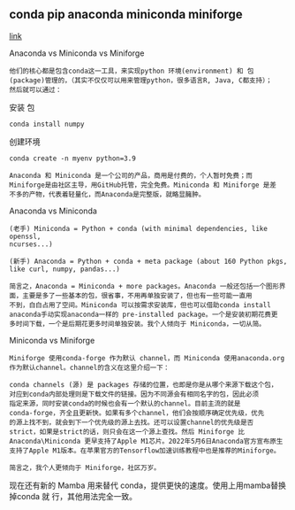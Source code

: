 ## conda pip anaconda miniconda miniforge

[link](https://zhuanlan.zhihu.com/p/518926990)

Anaconda vs Miniconda vs Miniforge

    他们的核心都是包含conda这一工具，来实现python 环境(environment) 和 包
    (package)管理的，（其实不仅仅可以用来管理python，很多语言R, Java, C都支持）；
    然后就可以通过：

安装 包

    conda install numpy 

创建环境

    conda create -n myenv python=3.9 

    Anaconda 和 Miniconda 是一个公司的产品，商用是付费的，个人暂时免费；而
    Miniforge是由社区主导，用GitHub托管，完全免费。Miniconda 和 Miniforge 是差
    不多的产物，代表着轻量化，而Anaconda是完整版，就略显臃肿。

Anaconda vs Miniconda

    (老手) Miniconda = Python + conda (with minimal dependencies, like openssl,
    ncurses...)

    (新手) Anaconda = Python + conda + meta package (about 160 Python pkgs,
    like curl, numpy, pandas...)

    简言之，Anaconda = Miniconda + more packages。Anaconda 一般还包括一个图形界
    面，主要是多了一些基本的包，很省事，不用再单独安装了，但也有一些可能一直用
    不到，白白占用了空间。Miniconda 可以按需求安装库，但也可以借助conda install
    anaconda手动实现anaconda一样的 pre-installed package。一个是安装初期花费更
    多时间下载，一个是后期花更多时间单独安装。我个人倾向于 Miniconda，一切从简。



Miniconda vs Miniforge

    Miniforge 使用conda-forge 作为默认 channel，而 Miniconda 使用anaconda.org
    作为默认channel。channel的含义在这里介绍一下：

    conda channels (源) 是 packages 存储的位置，也即是你是从哪个来源下载这个包，
    对应到conda内部处理则是下载文件的链接。因为不同源会有相同名字的包，因此必须
    指定来源，同时安装conda的时候也会有一个默认的channel。目前主流的就是
    conda-forge，齐全且更新快。如果有多个channel，他们会按顺序确定优先级，优先
    的源上找不到，就会到下一个优先级的源上去找。还可以设置channel的优先级是否
    strict，如果是strict的话，则只会在这一个源上查找。然后 Miniforge 比
    Anaconda\Miniconda 更早支持了Apple M1芯片。2022年5月6日Anaconda官方宣布原生
    支持了Apple M1版本。在苹果官方的Tensorflow加速训练教程中也是推荐的Miniforge。

    简言之，我个人更倾向于 Miniforge，社区万岁。

现在还有新的 Mamba 用来替代 conda，提供更快的速度。使用上用mamba替换掉conda 就
行，其他用法完全一致。

